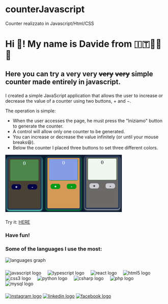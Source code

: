 # counterJavascript

Counter realizzato in Javascript/Html/CSS

<h1 align="left">Hi 👋! My name is Davide from &#x1f1ee;&#x1f1f9;🍕&#127837;🛵</h1>
<h2>Here you can try a very very <s>very</s> <s>very</s> simple counter made entirely in javascript.</h2>

###

<p align="left">I created a simple JavaScript application that allows the user to increase or decrease the value of a counter using two buttons, + and −.

The operation is simple:

- When the user accesses the page, he must press the "Iniziamo" button to generate the counter.
- A control will allow only one counter to be generated.
- You can increase or decrease the value infinitely (or until your mouse breaks😆).
- Below the counter I placed three buttons to set three different colors.
</p>

<img align="center" height="180" src="counter1.PNG" alt="color 1" /><img align="center" height="180" src="counter2.PNG" alt="color 2" /><img align="center" height="180" src="counter3.PNG" alt="color 3" />

###

<p>Try it: <a href="https://github.com/demasidavide/counterJavascript/tree/main">HERE</a></p>

###

<h3>Have fun!</h3>

###
<h3>Some of the languages ​​I use the most:</h3>

<div align="left">
  <img src="https://github-readme-stats.vercel.app/api/top-langs?username=demasidavide&locale=en&hide_title=false&layout=compact&card_width=320&langs_count=5&theme=dracula&hide_border=false" height="150" alt="languages graph"  /><br>
</div>

###

<div align="left">
  <img src="https://cdn.jsdelivr.net/gh/devicons/devicon/icons/javascript/javascript-original.svg" height="30" alt="javascript logo"  />
  <img width="12" />
  <img src="https://cdn.jsdelivr.net/gh/devicons/devicon/icons/typescript/typescript-original.svg" height="30" alt="typescript logo"  />
  <img width="12" />
  <img src="https://cdn.jsdelivr.net/gh/devicons/devicon/icons/react/react-original.svg" height="30" alt="react logo"  />
  <img width="12" />
  <img src="https://cdn.jsdelivr.net/gh/devicons/devicon/icons/html5/html5-original.svg" height="30" alt="html5 logo"  />
  <img width="12" />
  <img src="https://cdn.jsdelivr.net/gh/devicons/devicon/icons/css3/css3-original.svg" height="30" alt="css3 logo"  />
  <img width="12" />
  <img src="https://cdn.jsdelivr.net/gh/devicons/devicon/icons/python/python-original.svg" height="30" alt="python logo"  />
  <img width="12" />
  <img src="https://cdn.jsdelivr.net/gh/devicons/devicon/icons/csharp/csharp-original.svg" height="30" alt="csharp logo"  />
  <img width="12" />
  <img src="https://cdn.jsdelivr.net/gh/devicons/devicon/icons/php/php-original.svg" height="30" alt="php logo"  />
  <img width="12" />
  <img src="https://cdn.jsdelivr.net/gh/devicons/devicon/icons/mysql/mysql-original.svg" height="30" alt="mysql logo"  />
</div>

###

<div align="left">
  <a href="https://www.instagram.com/demo46/" target="_blank"><img src="https://img.shields.io/static/v1?message=Instagram&logo=instagram&label=&color=E4405F&logoColor=white&labelColor=&style=for-the-badge" height="35" alt="instagram logo"  /></a>
  <a href="https://www.linkedin.com/feed/?trk=sem-ga_campid.20677489327_asid.153452322614_crid.677545198980_kw.linkedin_d.c_tid.kwd-148086543_n.g_mt.e_geo.9053436" target="_blank"><img src="https://img.shields.io/static/v1?message=LinkedIn&logo=linkedin&label=&color=0077B5&logoColor=white&labelColor=&style=for-the-badge" height="35" alt="linkedin logo" /></a>
  <a href="https://www.facebook.com/davide.demasi.7" target="_blank"><img src="https://img.shields.io/static/v1?message=Facebook&logo=facebook&label=&color=1877F2&logoColor=white&labelColor=&style=for-the-badge" height="35" alt="facebook logo"  /></a>
</div>

###


